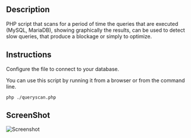 ## Description
PHP script that scans for a period of time the queries that are executed (MySQL, MariaDB), showing graphically the results, can be used to detect slow queries, that produce a blockage or simply to optimize.


## Instructions

Configure the file to connect to your database.

You can use this script by running it from a browser or from the command line.

```shell
php ./queryscan.php
```
## ScreenShot

![Screenshot](https://drive.google.com/uc?export=view&id=1nvDhbjsuYD0lFsG2mGw39nCGC3xahQ2f "Screenshot")
